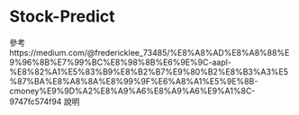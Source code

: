 # Stock-Predict
參考https://medium.com/@fredericklee_73485/%E8%A8%AD%E8%A8%88%E9%96%8B%E7%99%BC%E8%98%8B%E6%9E%9C-aapl-%E8%82%A1%E5%83%B9%E8%B2%B7%E9%80%B2%E8%B3%A3%E5%87%BA%E8%A8%8A%E8%99%9F%E6%A8%A1%E5%9E%8B-cmoney%E9%9D%A2%E8%A9%A6%E8%A9%A6%E9%A1%8C-9747fc574f94
說明
